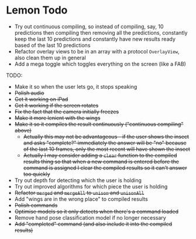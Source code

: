 # Lemon Todo

* Try out continuous compiling, so instead of compiling, say, 10 predictions then compiling then removing all the predictions, constantly keep the last 10 predictions and constantly have new results ready based of the last 10 predictions
* Refactor overlay views to be in an array with a protocol `OverlayView`, also clean them up in general
* Add a mega toggle which toggles everything on the screen (like a FAB)





TODO:

* Make it so when the user lets go, it stops speaking
* ~~Polish audio~~
* ~~Get it working on iPad~~
* ~~Get it working if the screen rotates~~
* ~~Fix the fact that the camera initially freezes~~
* ~~Make it more lenient with the wings~~
* ~~Make it so it compiles the result continuously ("continuous compiling" above)~~
    * ~~Actually this may not be advantageous - if the user shows the insect and asks "complete?" immediately the answer will be "no" because of the last 10 frames, only the most recent will have shown the insect~~
    * ~~Actually I may consider adding a `clear` function to the compiled results thing so that when a new command is entered before the command is assigned I clear the compiled results so it can't answer too quickly~~
* Try out depth for detecting which the user is holding
* Try out improved algorithms for which piece the user is holding
* ~~Refactor `merged` and `mergeAll` to `unison` and `unisonAll`~~
* Add "wings are in the wrong place" to compiled results
* ~~Polish commands~~
* ~~Optimise models so it only detects when there's a command loaded~~
* Remove hand pose classification model if no longer necessary
* ~~Add "completed" command (and also include it into the compiled results)~~

